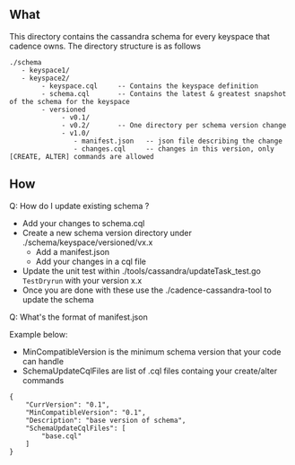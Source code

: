 What
----
This directory contains the cassandra schema for every keyspace that cadence owns. The directory structure is as follows

```
./schema
   - keyspace1/
   - keyspace2/
        - keyspace.cql     -- Contains the keyspace definition
        - schema.cql       -- Contains the latest & greatest snapshot of the schema for the keyspace
        - versioned
             - v0.1/
             - v0.2/       -- One directory per schema version change
             - v1.0/
                - manifest.json   -- json file describing the change
                - changes.cql     -- changes in this version, only [CREATE, ALTER] commands are allowed
```

How
---

Q: How do I update existing schema ?
* Add your changes to schema.cql
* Create a new schema version directory under ./schema/keyspace/versioned/vx.x
  * Add a manifest.json
  * Add your changes in a cql file
* Update the unit test within ./tools/cassandra/updateTask_test.go `TestDryrun` with your version x.x
* Once you are done with these use the ./cadence-cassandra-tool to update the schema

Q: What's the format of manifest.json

Example below:
* MinCompatibleVersion is the minimum schema version that your code can handle
* SchemaUpdateCqlFiles are list of .cql files containg your create/alter commands


```
{
    "CurrVersion": "0.1",
    "MinCompatibleVersion": "0.1",
    "Description": "base version of schema",
    "SchemaUpdateCqlFiles": [
        "base.cql"
    ]
}
```